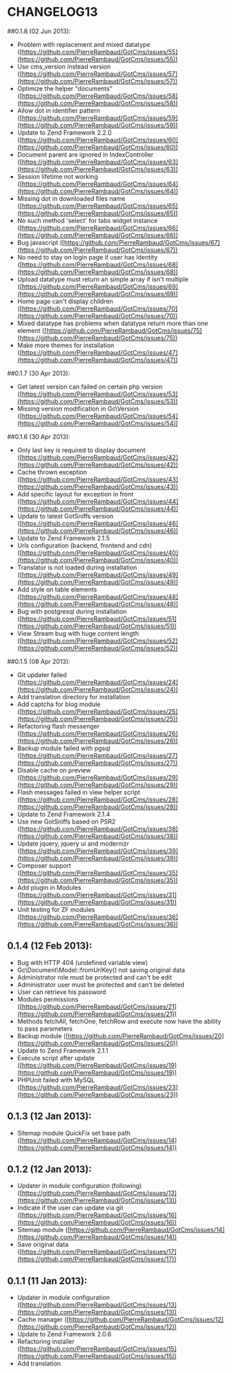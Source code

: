 # CHANGELOG13

##0.1.8 (02 Jun 2013):
- Problem with replacement and mixed datatype ([https://github.com/PierreRambaud/GotCms/issues/55](https://github.com/PierreRambaud/GotCms/issues/55))
- Use cms_version instead version ([https://github.com/PierreRambaud/GotCms/issues/57](https://github.com/PierreRambaud/GotCms/issues/57))
- Optimize the helper "documents" ([https://github.com/PierreRambaud/GotCms/issues/58](https://github.com/PierreRambaud/GotCms/issues/58))
- Allow dot in identifier pattern ([https://github.com/PierreRambaud/GotCms/issues/59](https://github.com/PierreRambaud/GotCms/issues/59))
- Update to Zend Framework 2.2.0 ([https://github.com/PierreRambaud/GotCms/issues/60](https://github.com/PierreRambaud/GotCms/issues/60))
- Document parent are ignored in IndexController ([https://github.com/PierreRambaud/GotCms/issues/63](https://github.com/PierreRambaud/GotCms/issues/63))
- Session lifetime not working ([https://github.com/PierreRambaud/GotCms/issues/64](https://github.com/PierreRambaud/GotCms/issues/64))
- Missing dot in downloaded files name ([https://github.com/PierreRambaud/GotCms/issues/65](https://github.com/PierreRambaud/GotCms/issues/65))
- No such method 'select' for tabs widget instance ([https://github.com/PierreRambaud/GotCms/issues/66](https://github.com/PierreRambaud/GotCms/issues/66))
- Bug javascript ([https://github.com/PierreRambaud/GotCms/issues/67](https://github.com/PierreRambaud/GotCms/issues/67))
- No need to stay on login page if user has Identity ([https://github.com/PierreRambaud/GotCms/issues/68](https://github.com/PierreRambaud/GotCms/issues/68))
- Upload datatype must return an simple array if isn't multiple ([https://github.com/PierreRambaud/GotCms/issues/69](https://github.com/PierreRambaud/GotCms/issues/69))
- Home page can't display children ([https://github.com/PierreRambaud/GotCms/issues/70](https://github.com/PierreRambaud/GotCms/issues/70))
- Mixed datatype has problems when datatype return more than one element ([https://github.com/PierreRambaud/GotCms/issues/75](https://github.com/PierreRambaud/GotCms/issues/75))
- Make more themes for installation ([https://github.com/PierreRambaud/GotCms/issues/47](https://github.com/PierreRambaud/GotCms/issues/47))

##0.1.7 (30 Apr 2013):
- Get latest version can failed on certain php version ([https://github.com/PierreRambaud/GotCms/issues/53](https://github.com/PierreRambaud/GotCms/issues/53))
- Missing version modification in Gc\Version ([https://github.com/PierreRambaud/GotCms/issues/54](https://github.com/PierreRambaud/GotCms/issues/54))

##0.1.6 (30 Apr 2013):
- Only last key is required to display document ([https://github.com/PierreRambaud/GotCms/issues/42](https://github.com/PierreRambaud/GotCms/issues/42))
- Cache thrown exception ([https://github.com/PierreRambaud/GotCms/issues/43](https://github.com/PierreRambaud/GotCms/issues/43))
- Add specific layout for exception in front ([https://github.com/PierreRambaud/GotCms/issues/44](https://github.com/PierreRambaud/GotCms/issues/44))
- Update to latest GotSniffs version ([https://github.com/PierreRambaud/GotCms/issues/46](https://github.com/PierreRambaud/GotCms/issues/46))
- Update to Zend Framework 2.1.5
- Urls configuration (backend, frontend and cdn) ([https://github.com/PierreRambaud/GotCms/issues/40](https://github.com/PierreRambaud/GotCms/issues/40))
- Translator is not loaded during installation ([https://github.com/PierreRambaud/GotCms/issues/49](https://github.com/PierreRambaud/GotCms/issues/49))
- Add style on table elements ([https://github.com/PierreRambaud/GotCms/issues/48](https://github.com/PierreRambaud/GotCms/issues/48))
- Bug with postgresql during installation ([https://github.com/PierreRambaud/GotCms/issues/51](https://github.com/PierreRambaud/GotCms/issues/51))
- View Stream bug with huge content length ([https://github.com/PierreRambaud/GotCms/issues/52](https://github.com/PierreRambaud/GotCms/issues/52))

##0.1.5 (08 Apr 2013):
- Git updater failed ([https://github.com/PierreRambaud/GotCms/issues/24](https://github.com/PierreRambaud/GotCms/issues/24))
- Add translation directory for installation
- Add captcha for blog module ([https://github.com/PierreRambaud/GotCms/issues/25](https://github.com/PierreRambaud/GotCms/issues/25))
- Refactoring flash messenger ([https://github.com/PierreRambaud/GotCms/issues/26](https://github.com/PierreRambaud/GotCms/issues/26))
- Backup module failed with pgsql ([https://github.com/PierreRambaud/GotCms/issues/27](https://github.com/PierreRambaud/GotCms/issues/27))
- Disable cache on preview ([https://github.com/PierreRambaud/GotCms/issues/29](https://github.com/PierreRambaud/GotCms/issues/29))
- Flash messages failed in view helper script ([https://github.com/PierreRambaud/GotCms/issues/28](https://github.com/PierreRambaud/GotCms/issues/28))
- Update to Zend Framework 2.1.4
- Use new GotSniffs based on PSR2 ([https://github.com/PierreRambaud/GotCms/issues/38](https://github.com/PierreRambaud/GotCms/issues/38))
- Update jquery, jquery ui and modernizr ([https://github.com/PierreRambaud/GotCms/issues/39](https://github.com/PierreRambaud/GotCms/issues/39))
- Composer support ([https://github.com/PierreRambaud/GotCms/issues/35](https://github.com/PierreRambaud/GotCms/issues/35))
- Add plugin in Modules ([https://github.com/PierreRambaud/GotCms/issues/31](https://github.com/PierreRambaud/GotCms/issues/31))
- Unit testing for ZF modules ([https://github.com/PierreRambaud/GotCms/issues/36](https://github.com/PierreRambaud/GotCms/issues/36))

## 0.1.4 (12 Feb 2013):
- Bug with HTTP 404 (undefined variable view)
- Gc\Document\Model::fromUrlKey() not saving original data
- Administrator role must be protected and can't be edit
- Administrator user must be protected and can't be deleted
- User can retrieve his password
- Modules permissions ([https://github.com/PierreRambaud/GotCms/issues/21](https://github.com/PierreRambaud/GotCms/issues/21))
- Methods fetchAll, fetchOne, fetchRow and execute now have the ability to pass parameters
- Backup module ([https://github.com/PierreRambaud/GotCms/issues/20](https://github.com/PierreRambaud/GotCms/issues/20))
- Update to Zend Framework 2.1.1
- Execute script after update ([https://github.com/PierreRambaud/GotCms/issues/19](https://github.com/PierreRambaud/GotCms/issues/19))
- PHPUnit failed with MySQL ([https://github.com/PierreRambaud/GotCms/issues/23](https://github.com/PierreRambaud/GotCms/issues/23))

## 0.1.3 (12 Jan 2013):
- Sitemap module QuickFix set base path ([https://github.com/PierreRambaud/GotCms/issues/14](https://github.com/PierreRambaud/GotCms/issues/14))

## 0.1.2 (12 Jan 2013):
- Updater in module configuration (following) ([https://github.com/PierreRambaud/GotCms/issues/13](https://github.com/PierreRambaud/GotCms/issues/13))
- Indicate if the user can update via git ([https://github.com/PierreRambaud/GotCms/issues/16](https://github.com/PierreRambaud/GotCms/issues/16))
- Sitemap module ([https://github.com/PierreRambaud/GotCms/issues/14](https://github.com/PierreRambaud/GotCms/issues/14))
- Save original data ([https://github.com/PierreRambaud/GotCms/issues/17](https://github.com/PierreRambaud/GotCms/issues/17))

## 0.1.1 (11 Jan 2013):
- Updater in module configuration ([https://github.com/PierreRambaud/GotCms/issues/13](https://github.com/PierreRambaud/GotCms/issues/13))
- Cache manager ([https://github.com/PierreRambaud/GotCms/issues/12](https://github.com/PierreRambaud/GotCms/issues/12))
- Update to Zend Framework 2.0.6
- Refactoring installer ([https://github.com/PierreRambaud/GotCms/issues/15](https://github.com/PierreRambaud/GotCms/issues/15))
- Add translation
